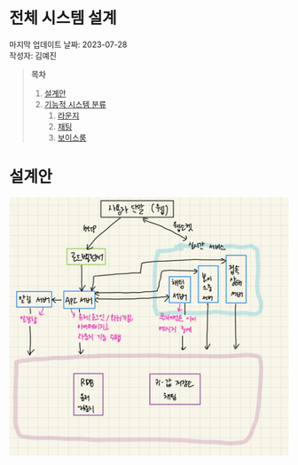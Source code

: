 # 전체 시스템 설계

마지막 업데이트 날짜: 2023-07-28 <br>
작성자: 김예진

> **목차**
>
> 1. [설계안](#설계안)
> 2. [기능적 시스템 분류](#기능적-시스템-분류)
>    1. [라운지](#1-라운지)
>    2. [채팅](#2-채팅)
>    3. [보이스룸](#3-보이스룸)

# 설계안

![](images/practice25.jpg)



